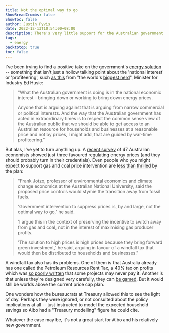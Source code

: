 ```yaml
---
title: Not the optimal way to go
ShowBreadCrumbs: false
ShowToc: false
author: Justin Pyvis
date: 2022-12-13T10:54:00+08:00
description: There's very little support for the Australian government's energy price cap plan outside of hollow political talking points, and for good reason.
tags:
  - energy
backtotop: true
toc: false
---
```

I've been trying to find a positive take on the government's [energy solution](/spending-our-way-out-of-inflation/) -- something that isn't just a hollow talking point about the 'national interest' or 'profiteering', such [as this](https://www.minister.industry.gov.au/ministers/husic/transcripts/interview-kieran-gilbert-afternoon-agenda-sky-news-2) from "the world's [biggest nerd](https://www.pm.gov.au/media/radio-interview-abc-sydney-breakfast-james-valentine)", Minister for Industry Ed Husic:

> "What the Australian government is doing is in the national economic interest – bringing down or working to bring down energy prices. 
> 
> Anyone that is arguing against that is arguing from narrow commercial or political interests. And the way that the Australian government has acted in extraordinary times is to respect the common sense view of the Australian public that we should be able to get access to an Australian resource for households and businesses at a reasonable price and not by prices, I might add, that are guided by war-time profiteering."

But alas, I've yet to turn anything up. A [recent survey](https://theconversation.com/leading-economists-back-federal-government-action-to-curb-rising-gas-and-electricity-prices-193831) of 47 Australian economists showed just three favoured regulating energy prices (and they should probably turn in their credentials). Even people who you might expect to support gas and coal price intervention are [less than thrilled](https://www.afr.com/companies/energy/gas-producers-face-50m-penalty-for-breaching-price-cap-20221212-p5c5j6) by the plan:

> "Frank Jotzo, professor of environmental economics and climate change economics at the Australian National University, said the proposed price controls would stymie the transition away from fossil fuels.
> 
> 'Government intervention to suppress prices is, by and large, not the optimal way to go,' he said.
> 
> 'I argue this in the context of preserving the incentive to switch away from gas and coal, not in the interest of maximising gas producer profits.
> 
> 'The solution to high prices is high prices because they bring forward green investment,' he said, arguing in favour of a windfall tax that would then be distributed to households and businesses."

A windfall tax also has its problems. One of them is that Australia already has one called the Petroleum Resources Rent Tax, a 40% tax on profits which was [so poorly written](https://www.abc.net.au/news/2022-11-07/federal-goverment-windfall-tax-on-gas-profits/101616484) that some projects may never pay it. Another is that unless they're designed very carefully, they can [be gamed](https://www.washingtonpost.com/made-by-history/2022/10/24/windfall-profit-taxes/). But it would still be worlds above the current price cap plan.

One wonders how the bureaucrats at Treasury allowed this to see the light of day. Perhaps they were ignored, or not consulted about the policy implications at all -- just instructed to model the expected household savings so Albo had a "Treasury modelling" figure he could cite. 

Whatever the case may be, it's not a great start for Albo and his relatively new government.